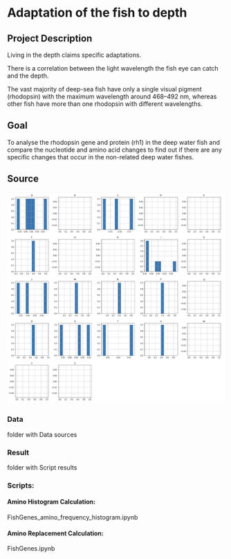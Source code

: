 # Adaptation of the fish to depth



## Project Description

Living in the depth claims specific adaptations. 

There is a correlation between the light wavelength the fish eye can catch and the depth.

The vast majority of deep-sea fish have only a single visual pigment (rhodopsin) with the maximum wavelength around 468–492 nm, whereas other fish have more than one rhodopsin with different wavelengths.

## Goal
To analyse the rhodopsin gene and protein (rh1) in the deep water fish and compare the nucleotide and amino acid changes to find out if there are any specific changes that occur in the non-related deep water fishes. 

## Source

![Alt text](img/FishGenes_amino_histogram.png?raw=true "Aminoacids histogram")

### Data
folder with Data sources
### Result
folder with Script results
### Scripts:
#### Amino Histogram Calculation:
FishGenes_amino_frequency_histogram.ipynb
#### Amino Replacement Calculation:
FishGenes.ipynb





